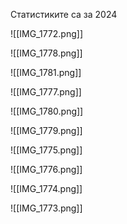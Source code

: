 Статистиките са за 2024

![[IMG_1772.png]]

![[IMG_1778.png]]

![[IMG_1781.png]]

![[IMG_1777.png]]

![[IMG_1780.png]]

![[IMG_1779.png]]

![[IMG_1775.png]]

![[IMG_1776.png]]

![[IMG_1774.png]]

![[IMG_1773.png]]